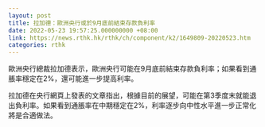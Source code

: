 ```yaml
---
layout: post
title: 拉加德：歐洲央行或於9月底前結束存款負利率
date: 2022-05-23 19:57:25.000000000 +08:00
link: https://news.rthk.hk/rthk/ch/component/k2/1649809-20220523.htm
categories: rthk
---
```


歐洲央行總裁拉加德表示，歐洲央行可能在9月底前結束存款負利率；如果看到通脹率穩定在2%，還可能進一步提高利率。

拉加德在央行網頁上發表的文章指出，根據目前的展望，可能在第3季度末就能退出負利率。如果看到通脹率在中期穩定在2%，利率逐步向中性水平進一步正常化將是合適做法。
